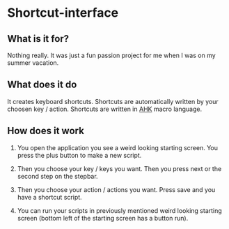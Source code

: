 # Shortcut-interface
## What is it for?
Nothing really. It was just a fun passion project for me when I was on my summer vacation.
## What does it do
It creates keyboard shortcuts. Shortcuts are automatically written by your choosen key / action. Shortcuts are written in [AHK](https://autohotkey.com/) macro language.
## How does it work
1. You open the application you see a weird looking starting screen. You press the plus button to make a new script.

2. Then you choose your key / keys you want. Then you press next or the second step on the stepbar.

3. Then you choose your action / actions you want. Press save and you have a shortcut script. 

4. You can run your scripts in previously mentioned weird looking starting screen (bottom left of the starting screen has a button run). 
